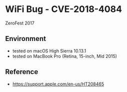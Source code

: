 # WiFi Bug - CVE-2018-4084
ZeroFest 2017 

## Environment
- tested on macOS High Sierra 10.13.1
- tested on MacBook Pro (Retina, 15-inch, Mid 2015)

## Reference
- https://support.apple.com/en-us/HT208465
